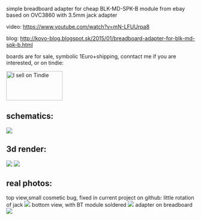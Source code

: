 simple breadboard adapter for cheap BLK-MD-SPK-B module from ebay based on OVC3860 with 3.5mm jack adapter

video: https://www.youtube.com/watch?v=mN-LFUUrpa8

blog: http://kovo-blog.blogspot.sk/2015/01/breadboard-adapter-for-blk-md-spk-b.html

boards are for sale, symbolic 1Euro+shipping, conntact me if you are interested, or on tindie:

<a href="https://www.tindie.com/stores/tomaskovacik/?ref=offsite_badges&utm_source=sellers_tomaskovacik&utm_medium=badges&utm_campaign=badge_medium"><img src="https://d2ss6ovg47m0r5.cloudfront.net/badges/tindie-mediums.png" alt="I sell on Tindie" width="150" height="78"></a>

schematics:
--------------

<img src="https://raw.githubusercontent.com/tomaskovacik/hw/master/kicad/blk-md-spk-b_breadboard_adapter/schematics.png">

3d render:
------------

<img src="https://raw.githubusercontent.com/tomaskovacik/hw/master/kicad/blk-md-spk-b_breadboard_adapter/pics/top.png">
<img src="https://raw.githubusercontent.com/tomaskovacik/hw/master/kicad/blk-md-spk-b_breadboard_adapter/pics/bottom.png">

real photos:
-------------
top view,small cosmetic bug, fixed in current project on github: little rotation of jack
<img src="https://raw.githubusercontent.com/tomaskovacik/hw/master/kicad/blk-md-spk-b_breadboard_adapter/pics/IMG_20150121_104358.jpg">
bottom view, with BT module soldered
<img src="https://raw.githubusercontent.com/tomaskovacik/hw/master/kicad/blk-md-spk-b_breadboard_adapter/pics/IMG_20150121_104320.jpg">
adapter on breadboard
<img src="https://raw.githubusercontent.com/tomaskovacik/hw/master/kicad/blk-md-spk-b_breadboard_adapter/pics/IMG_20150121_104913.jpg">
